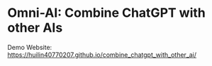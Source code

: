 # Omni-AI: Combine ChatGPT with other AIs

Demo Website: https://huilin40770207.github.io/combine_chatgpt_with_other_ai/
